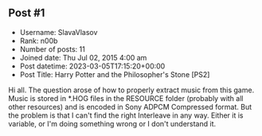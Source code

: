 ## Post #1
- Username: SlavaVlasov
- Rank: n00b
- Number of posts: 11
- Joined date: Thu Jul 02, 2015 4:00 am
- Post datetime: 2023-03-05T17:15:20+00:00
- Post Title: Harry Potter and the Philosopher's Stone [PS2]

Hi all. The question arose of how to properly extract music from this game. Music is stored in *.HOG files in the RESOURCE folder (probably with all other resources) and is encoded in Sony ADPCM Compressed format. But the problem is that I can't find the right Interleave in any way. Either it is variable, or I'm doing something wrong or I don't understand it.
